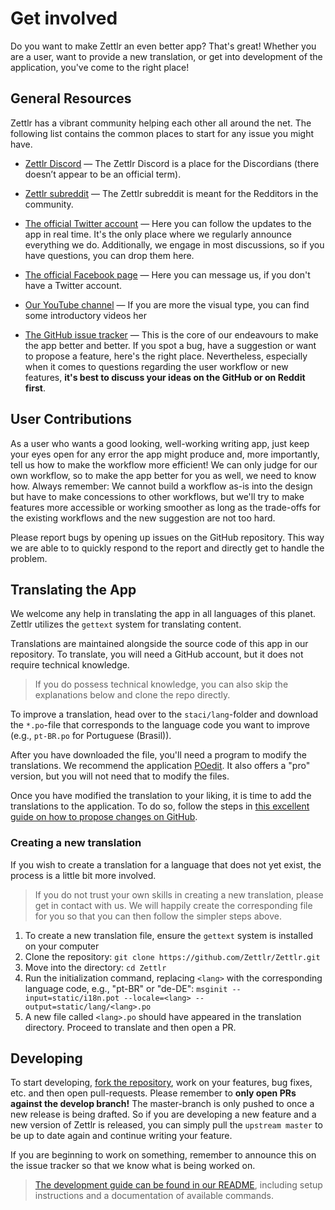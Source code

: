# Get involved

Do you want to make Zettlr an even better app? That's great! Whether you are a user, want to provide a new translation, or get into development of the application, you've come to the right place!

## General Resources

Zettlr has a vibrant community helping each other all around the net. The following list contains the common places to start for any issue you might have.

* [Zettlr Discord](https://discord.com/invite/PcfS3DM9Xj) — The Zettlr Discord is a place for the Discordians (there doesn’t appear to be an official term).

* [Zettlr subreddit](https://www.reddit.com/r/Zettlr) — The Zettlr subreddit is meant for the Redditors in the community.
* [The official Twitter account](https://www.twitter.com/Zettlr) — Here you can follow the updates to the app in real time. It's the only place where we regularly announce everything we do. Additionally, we engage in most discussions, so if you have questions, you can drop them here.
* [The official Facebook page](https://fb.me/Zettlrapp) — Here you can message us, if you don't have a Twitter account.
* [Our YouTube channel](https://www.youtube.com/c/Zettlr) — If you are more the visual type, you can find some introductory videos her
* [The GitHub issue tracker](https://github.com/Zettlr/Zettlr/issues) — This is the core of our endeavours to make the app better and better. If you spot a bug, have a suggestion or want to propose a feature, here's the right place. Nevertheless, especially when it comes to questions regarding the user workflow or new features, **it's best to discuss your ideas on the GitHub or on Reddit first**.

## User Contributions

As a user who wants a good looking, well-working writing app, just keep your eyes open for any error the app might produce and, more importantly, tell us how to make the workflow more efficient! We can only judge for our own workflow, so to make the app better for you as well, we need to know how. Always remember: We cannot build a workflow as-is into the design but have to make concessions to other workflows, but we'll try to make features more accessible or working smoother as long as the trade-offs for the existing workflows and the new suggestion are not too hard.

Please report bugs by opening up issues on the GitHub repository. This way we are able to to quickly respond to the report and directly get to handle the problem.

## Translating the App

We welcome any help in translating the app in all languages of this planet. Zettlr utilizes the `gettext` system for translating content.

Translations are maintained alongside the source code of this app in our repository. To translate, you will need a GitHub account, but it does not require technical knowledge.

> If you do possess technical knowledge, you can also skip the explanations below and clone the repo directly.

To improve a translation, head over to the `staci/lang`-folder and download the `*.po`-file that corresponds to the language code you want to improve (e.g., `pt-BR.po` for Portuguese (Brasil)).

After you have downloaded the file, you'll need a program to modify the translations. We recommend the application [POedit](https://poedit.net/). It also offers a "pro" version, but you will not need that to modify the files.

Once you have modified the translation to your liking, it is time to add the translations to the application. To do so, follow the steps in [this excellent guide on how to propose changes on GitHub](https://docs.github.com/en/repositories/working-with-files/managing-files/editing-files#editing-files-in-another-users-repository).

### Creating a new translation

If you wish to create a translation for a language that does not yet exist, the process is a little bit more involved.

> If you do not trust your own skills in creating a new translation, please get in contact with us. We will happily create the corresponding file for you so that you can then follow the simpler steps above.

1. To create a new translation file, ensure the `gettext` system is installed on your computer
2. Clone the repository: `git clone https://github.com/Zettlr/Zettlr.git`
3. Move into the directory: `cd Zettlr`
4. Run the initialization command, replacing `<lang>` with the corresponding language code, e.g., "pt-BR" or "de-DE": `msginit --input=static/i18n.pot --locale=<lang> --output=static/lang/<lang>.po`
5. A new file called `<lang>.po` should have appeared in the translation directory. Proceed to translate and then open a PR.

## Developing

To start developing, [fork the repository](https://github.com/Zettlr/Zettlr), work on your features, bug fixes, etc. and then open pull-requests. Please remember to **only open PRs against the develop branch!** The master-branch is only pushed to once a new release is being drafted. So if you are developing a new feature and a new version of Zettlr is released, you can simply pull the `upstream master` to be up to date again and continue writing your feature.

If you are beginning to work on something, remember to announce this on the issue tracker so that we know what is being worked on.

> [The development guide can be found in our README](https://github.com/Zettlr/Zettlr#contributing-code), including setup instructions and a documentation of available commands.
